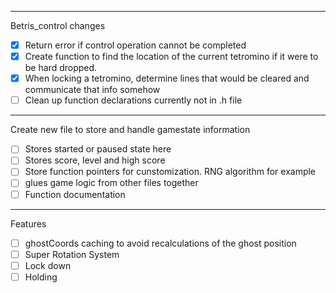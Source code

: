 _____________________________________________________
Betris_control changes
 - [x] Return error if control operation cannot be completed 
 - [x] Create function to find the location of the current tetromino if it were to be hard dropped. 
 - [x] When locking a tetromino, determine lines that would be cleared and communicate that info somehow
 - [ ] Clean up function declarations currently not in .h file

___________________________________________________
Create new file to store and handle gamestate information
 - [ ] Stores started or paused state here
 - [ ] Stores score, level and high score
 - [ ] Store function pointers for cunstomization. RNG algorithm for example
 - [ ] glues game logic from other files together
 - [ ] Function documentation 

____________________________________________________
Features
 - [ ] ghostCoords caching to avoid recalculations of the ghost position
 - [ ] Super Rotation System 
 - [ ] Lock down
 - [ ] Holding
